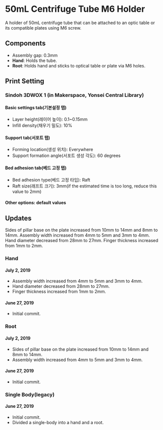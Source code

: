 # 50mL Centrifuge Tube M6 Holder

A holder of 50mL centrifuge tube that can be attached to an optic table or its compatible plates using M6 screw.

## Components
* Assembly gap: 0.3mm
* **Hand**: Holds the tube.
* **Root**: Holds hand and sticks to optical table or plate via M6 holes.

## Print Setting

### Sindoh 3DWOX 1 (in Makerspace, Yonsei Central Library)
#### Basic settings tab(기본설정 탭)
* Layer height(레이어 높이): 0.1~0.15mm
* Infill density(채우기 밀도): 10%
#### Support tab(서포트 탭)
* Forming location(생성 위치): Everywhere
* Support formation angle(서포트 생성 각도): 60 degrees
#### Bed adhesion tab(베드 고정 탭)
* Bed adhesion type(베드 고정 타입): Raft
* Raft size(래프트 크기): 3mm(if the estimated time is too long, reduce this value to 2mm)
#### Other options: default values

## Updates

Sides of pillar base on the plate increased from 10mm to 14mm and 8mm to 14mm.
Assembly width increased from 4mm to 5mm and 3mm to 4mm.
Hand diameter decreased from 28mm to 27mm.
Finger thickness increased from 1mm to 2mm.

### Hand

#### July 2, 2019
* Assembly width increased from 4mm to 5mm and 3mm to 4mm.
* Hand diameter decreased from 28mm to 27mm.
* Finger thickness increased from 1mm to 2mm.

#### June 27, 2019
* Initial commit.

### Root

#### July 2, 2019
* Sides of pillar base on the plate increased from 10mm to 14mm and 8mm to 14mm.
* Assembly width increased from 4mm to 5mm and 3mm to 4mm.

#### June 27, 2019
* Initial commit.

### Single Body(legacy)

#### June 27, 2019
* Initial commit.
* Divided a single-body into a hand and a root.
